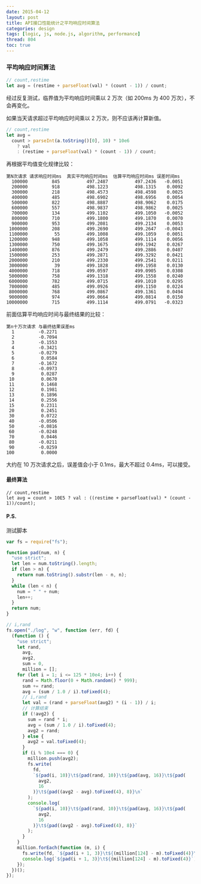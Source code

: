 ```yaml
---
date: 2015-04-12
layout: post
title: API接口性能统计之平均响应时间算法
categories: design
tags: [logic, js, node.js, algorithm, performance]
thread: 804
toc: true
---
```


### 平均响应时间算法

```js
// count,restime
let avg = (restime + parseFloat(val) * (count - 1)) / count;
```

经过反复测试，临界值为平均响应时间乘以 2 万次（如 200ms 为 400 万次），不会再变化。

如果当天请求超过平均响应时间乘以 2 万次，则不应该再计算新值。

<!-- more -->

```js
// count,restime
let avg =
  count > parseInt(a.toString()[0], 10) * 10e6
    ? val
    : (restime + parseFloat(val) * (count - 1)) / count;
```

再根据平均值变化规律比较：

    第N次请求 请求响应时间ms  真实平均响应时间ms  估算平均响应时间ms 误差时间ms
      100000         845          497.2487          497.2436   -0.0051
      200000         918          498.1223          498.1315    0.0092
      300000         218          498.4573          498.4598    0.0025
      400000         485          498.6902          498.6956    0.0054
      500000         822          498.8887          498.9062    0.0175
      600000         557          498.9837          498.9862    0.0025
      700000         134          499.1102          499.1050   -0.0052
      800000         710          499.1800          499.1870    0.0070
      900000         953          499.2081          499.2134    0.0053
     1000000         208          499.2690          499.2647   -0.0043
     1100000          55          499.1008          499.1059    0.0051
     1200000         948          499.1058          499.1114    0.0056
     1300000         750          499.1675          499.1942    0.0267
     1400000         876          499.2479          499.2886    0.0407
     1500000         253          499.2871          499.3292    0.0421
     2000000         210          499.2330          499.2541    0.0211
     3000000          39          499.1828          499.1958    0.0130
     4000000         718          499.0597          499.0905    0.0308
     5000000         758          499.1318          499.1558    0.0240
     6000000         782          499.0715          499.1010    0.0295
     7000000         485          499.0926          499.1150    0.0224
     8000000         768          499.0867          499.1361    0.0494
     9000000         974          499.0664          499.0814    0.0150
    10000000         715          499.1114          499.0791   -0.0323

前面估算平均响应时间与最终结果的比较：

    第n十万次请求 与最终结果误差ms
      1         -0.2271
      2         -0.7094
      3         -0.1553
      4         -0.3421
      5         -0.0279
      6          0.0584
      7         -0.1672
      8         -0.0973
      9          0.0287
     10          0.0670
     11          0.1468
     12          0.1981
     13          0.1896
     14          0.2556
     15          0.2311
     20          0.2451
     30          0.0722
     40         -0.0506
     50         -0.0816
     60         -0.0248
     70          0.0446
     80         -0.0211
     90         -0.0259
    100          0.0000

大约在 10 万次请求之后，误差值会小于 0.1ms，最大不超过 0.4ms，可以接受。

#### 最终算法

    // count,restime
    let avg = count > 10E5 ? val : ((restime + parseFloat(val) * (count - 1))/count);

#### P.S.

测试脚本

```js
var fs = require("fs");

function pad(num, n) {
  "use strict";
  let len = num.toString().length;
  if (len > n) {
    return num.toString().substr(len - n, n);
  }
  while (len < n) {
    num = " " + num;
    len++;
  }
  return num;
}

// i,rand
fs.open("./log", "w", function (err, fd) {
  (function () {
    "use strict";
    let rand,
      avg,
      avg2,
      sum = 0,
      million = [];
    for (let i = 1; i <= 125 * 10e4; i++) {
      rand = Math.floor(0 + Math.random() * 999);
      sum += rand;
      avg = (sum / 1.0 / i).toFixed(4);
      // i,rand
      let val = (rand + parseFloat(avg2) * (i - 1)) / i;
      // 计算结束
      if (!avg2) {
        sum = rand * i;
        avg = (sum / 1.0 / i).toFixed(4);
        avg2 = rand;
      } else {
        avg2 = val.toFixed(4);
      }
      if (i % 10e4 === 0) {
        million.push(avg2);
        fs.write(
          fd,
          `${pad(i, 10)}\t${pad(rand, 10)}\t${pad(avg, 16)}\t${pad(
            avg2,
            16
          )}\t${pad((avg2 - avg).toFixed(4), 8)}\n`
        );
        console.log(
          `${pad(i, 10)}\t${pad(rand, 10)}\t${pad(avg, 16)}\t${pad(
            avg2,
            16
          )}\t${pad((avg2 - avg).toFixed(4), 8)}`
        );
      }
    }
    million.forEach(function (m, i) {
      fs.write(fd, `${pad(i + 1, 3)}\t${(million[124] - m).toFixed(4)}\n`);
      console.log(`${pad(i + 1, 3)}\t${(million[124] - m).toFixed(4)}`);
    });
  })();
});
```
